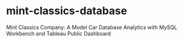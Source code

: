# mint-classics-database
Mint Classics Company: A Model Car Database Analytics with MySQL Workbench and Tableau Public Dashboard
